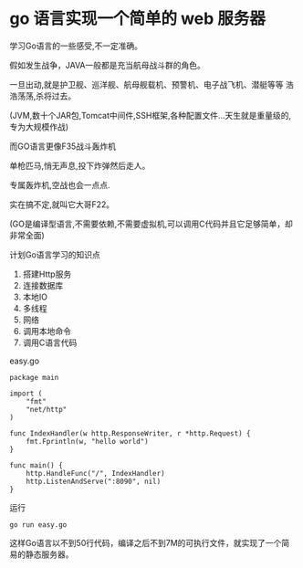 # go 语言实现一个简单的 web 服务器

学习Go语言的一些感受,不一定准确。

假如发生战争，JAVA一般都是充当航母战斗群的角色。

一旦出动,就是护卫舰、巡洋舰、航母舰载机、预警机、电子战飞机、潜艇等等
浩浩荡荡,杀将过去。

(JVM,数十个JAR包,Tomcat中间件,SSH框架,各种配置文件...天生就是重量级的,专为大规模作战)

而GO语言更像F35战斗轰炸机

单枪匹马,悄无声息,投下炸弹然后走人。

专属轰炸机,空战也会一点点.

实在搞不定,就叫它大哥F22。

(GO是编译型语言,不需要依赖,不需要虚拟机,可以调用C代码并且它足够简单，却非常全面)

计划Go语言学习的知识点
1. 搭建Http服务
2. 连接数据库
3. 本地IO
4. 多线程
5. 网络
6. 调用本地命令
7. 调用C语言代码

easy.go
```
package main

import (
    "fmt"
    "net/http"
)

func IndexHandler(w http.ResponseWriter, r *http.Request) {
    fmt.Fprintln(w, "hello world")
}

func main() {
    http.HandleFunc("/", IndexHandler)
    http.ListenAndServe(":8090", nil)
}
```

运行
```
go run easy.go
```

这样Go语言以不到50行代码，编译之后不到7M的可执行文件，就实现了一个简易的静态服务器。